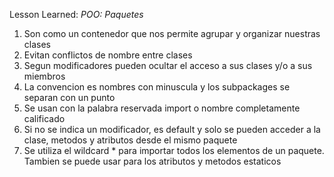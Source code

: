 Lesson Learned: *POO: Paquetes*
1. Son como un contenedor que nos permite agrupar y organizar nuestras clases
2. Evitan conflictos de nombre entre clases
3. Segun modificadores pueden ocultar el acceso a sus clases y/o a sus miembros
4. La convencion es nombres con minuscula y los subpackages se separan con un punto
5. Se usan con la palabra reservada import o nombre completamente calificado
6. Si no se indica un modificador, es default y solo se pueden acceder a la clase, metodos y atributos desde el mismo paquete
7. Se utiliza el wildcard * para importar todos los elementos de un paquete. Tambien se puede usar para los atributos y metodos estaticos

